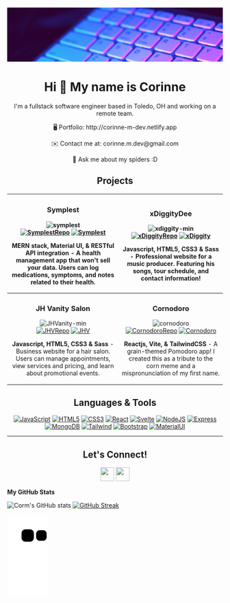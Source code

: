 ![](https://github.com/FullStackCorm/FullStackCorm/blob/main/banner.png)
<div align="center">
  <h1>Hi 👋 My name is Corinne</h1>
  <p>I'm a fullstack software engineer based in Toledo, OH and working on a remote team.
</div>

<div align="center">

  <p> 🖥️  Portfolio: http://corinne-m-dev.netlify.app </p>
  <p> ✉️  Contact me at: corinne.m.dev@gmail.com </p>
 💬  Ask me about my spiders :D
</div>


<div align="center">
  <h2>Projects</h2>
</div>

|<!-- Symplest --> <h3 align="center">Symplest</h3> <div align="center"> ![symplest](https://user-images.githubusercontent.com/101738478/235697458-778ba327-1125-4b7c-984e-b7a8469c7aa8.png)</div> <div align="center"> [![SymplestRepo][SymplestRepo]][SymplestRepo-url] [![Symplest][Symplest]][Symplest-url]</div> <p align="center">**MERN stack, Material UI, & RESTful API integration** - A health management app that won't sell your data. Users can log medications, symptoms, and notes related to their health.</p> | <!-- xDiggityDee --><h3 align="center">xDiggityDee</h3> <div align="center"> ![xdiggity-min](https://user-images.githubusercontent.com/101738478/235507404-a6de8be3-7838-43eb-a31f-2e7659551dc0.gif)</div> <div align="center"> [![xDiggityRepo][xDiggityRepo]][xDiggityRepo-url] [![xDiggity][xDiggityDee]][xDiggityDee-url]</div> <p align="center">**Javascript, HTML5, CSS3 & Sass** - Professional website for a music producer. Featuring his songs, tour schedule, and contact information!</p> | 
| ------------- | ------------- |
| <!-- JHV --><h3 align="center">JH Vanity Salon</h3> <div align="center">![JHVanity-min](https://user-images.githubusercontent.com/101738478/235692088-8568ac64-1ef6-4e5c-886b-63f0e6b5d18b.gif)</div> <div align="center"> [![JHVRepo][JHVRepo]][JHVRepo-url] [![JHV][JHV]][JHV-url]</div> <p align="center">**Javascript, HTML5, CSS3 & Sass** - Business website for a hair salon. Users can manage appointments, view services and pricing, and learn about promotional events.</p> | <!-- Cornodoro --> <h3 align="center">Cornodoro</h3> <div align="center"> ![cornodoro](https://user-images.githubusercontent.com/101738478/235510631-23bf885d-b88a-4138-9aa5-a57436ccbd5d.gif)</div> <div align="center"> [![CornodoroRepo][CornodoroRepo]][CornodoroRepo-url] [![Cornodoro][Cornodoro]][Cornodoro-url]</div> <p align="center">**Reactjs, Vite, & TailwindCSS** - A grain-themed Pomodoro app! I created this as a tribute to the corn meme and a mispronunciation of my first name.</p> | 



<div align="center">
  <h2>Languages & Tools</h2>
</div>

<p align="center">
  <a href="https://developer.mozilla.org/en-US/docs/Web/JavaScript" target="_blank" rel="noreferrer"><img src="https://raw.githubusercontent.com/danielcranney/readme-generator/main/public/icons/skills/javascript-colored.svg" width="36" height="36" alt="JavaScript" /></a>
  <a href="https://developer.mozilla.org/en-US/docs/Glossary/HTML5" target="_blank" rel="noreferrer"><img src="https://raw.githubusercontent.com/danielcranney/readme-generator/main/public/icons/skills/html5-colored.svg" width="36" height="36" alt="HTML5" /></a>
  <a href="https://www.w3.org/TR/CSS/#css" target="_blank" rel="noreferrer"><img src="https://raw.githubusercontent.com/danielcranney/readme-generator/main/public/icons/skills/css3-colored.svg" width="36" height="36" alt="CSS3" /></a>
  <a href="https://reactjs.org/" target="_blank" rel="noreferrer"><img src="https://raw.githubusercontent.com/danielcranney/readme-generator/main/public/icons/skills/react-colored.svg" width="36" height="36" alt="React" /></a>
  <a href="https://svelte.dev/" target="_blank" rel="noreferrer"><img src="https://raw.githubusercontent.com/danielcranney/readme-generator/main/public/icons/skills/svelte-colored.svg" width="36" height="36" alt="Svelte" /></a>
  <a href="https://nodejs.org/en/" target="_blank" rel="noreferrer"><img src="https://raw.githubusercontent.com/danielcranney/readme-generator/main/public/icons/skills/nodejs-colored.svg" width="36" height="36" alt="NodeJS" /></a>
  <a href="https://expressjs.com/" target="_blank" rel="noreferrer"><img src="https://raw.githubusercontent.com/danielcranney/readme-generator/main/public/icons/skills/express-colored.svg" width="36" height="36" alt="Express" /></a>
  <a href="https://www.mongodb.com/" target="_blank" rel="noreferrer"><img src="https://raw.githubusercontent.com/danielcranney/readme-generator/main/public/icons/skills/mongodb-colored.svg" width="36" height="36" alt="MongoDB" /></a>
  <a href="https://www.tailwindcss.com/" target="_blank" rel="noreferrer"><img src="https://raw.githubusercontent.com/danielcranney/readme-generator/main/public/icons/skills/tailwindcss-colored.svg" width="36" height="36" alt="Tailwind" /></a>
  <a href="https://getbootstrap.com/" target="_blank" rel="noreferrer"><img src="https://raw.githubusercontent.com/danielcranney/readme-generator/main/public/icons/skills/bootstrap-colored.svg" width="36" height="36" alt="Bootstrap" /></a>
  <a href="https://mui.com/" target="_blank" rel="noreferrer"><img src="https://raw.githubusercontent.com/danielcranney/readme-generator/main/public/icons/skills/materialui-colored.svg" width="36" height="36" alt="MaterialUI" /></a>
</p>

<hr />

<div align="center">
  <h2>Let's Connect!</h2>
</div>

<p align="center"> <a href="https://www.twitter.com/FullStackCorm" target="_blank" rel="noreferrer"><img src="https://raw.githubusercontent.com/danielcranney/readme-generator/main/public/icons/socials/twitter.svg" width="32" height="32" /></a> <a href="https://www.linkedin.com/in/corinne-manon-michael/" target="_blank" rel="noreferrer"><img src="https://raw.githubusercontent.com/danielcranney/readme-generator/main/public/icons/socials/linkedin.svg" width="32" height="32" /></a> </p>

<b>My GitHub Stats</b>

![Corm's GitHub stats](https://github-readme-stats.vercel.app/api?username=FullStackCorm&theme=outrun&show_icons=true)
[![GitHub Streak](https://github-readme-streak-stats.herokuapp.com?user=FullStackCorm&theme=outrun)](https://git.io/streak-stats)

![Snake animation](https://github.com/FullStackCorm/FullStackCorm/blob/output/github-contribution-grid-snake.svg)


<!-- Project URLs -->
[SymplestRepo]: https://img.shields.io/badge/repo-8b67db.svg?style=plastic&logo=appveyor=Symplest&logoColor=white
[SymplestRepo-url]: https://github.com/FullStackCorm/Symplest
[Symplest]: https://img.shields.io/badge/website-4298b8.svg?style=plastic&logo=appveyor=xDiggityDee&logoColor=white
[Symplest-url]: https://github.com/FullStackCorm/Symplest

[xDiggityRepo]: https://img.shields.io/badge/repo-8b67db.svg?style=plastic&logo=appveyor=xDiggityDee&logoColor=white
[xDiggityRepo-url]: https://github.com/FullStackCorm/xDiggityDee
[xDiggityDee]: https://img.shields.io/badge/website-4298b8.svg?style=plastic&logo=appveyor=xDiggityDee&logoColor=white
[xDiggityDee-url]: https://xdiggitydee.netlify.app/

[JHVRepo]: https://img.shields.io/badge/repo-8b67db.svg?style=plastic&logo=appveyor=JHV&logoColor=white
[JHVRepo-url]: https://github.com/FullStackCorm/JVHSalon
[JHV]: https://img.shields.io/badge/website-4298b8.svg?style=plastic&logo=appveyor=JHV&logoColor=white
[JHV-url]: https://jhvanity.netlify.app/index.html

[CornodoroRepo]: https://img.shields.io/badge/repo-8b67db.svg?style=plastic&logo=appveyor=Cornodoro&logoColor=white
[CornodoroRepo-url]: https://github.com/FullStackCorm/cornodoro
[Cornodoro]: https://img.shields.io/badge/website-4298b8.svg?style=plastic&logo=appveyor=Cornodoro&logoColor=white
[Cornodoro-url]: https://cornodoro.netlify.app/


